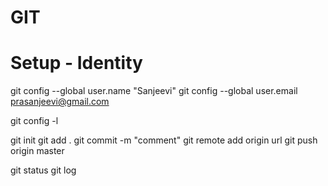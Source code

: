 # GIT

# Setup - Identity
git config --global user.name "Sanjeevi"
git config --global user.email prasanjeevi@gmail.com

git config -l

git init
git add .
git commit -m "comment"
git remote add origin url
git push origin master

git status
git log
